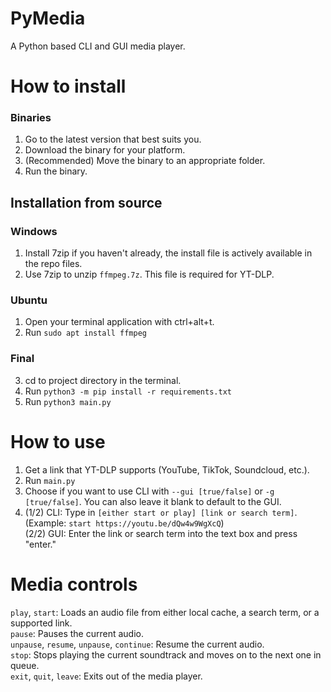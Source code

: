 # PyMedia
A Python based CLI and GUI media player. <br>

# How to install
### Binaries
1. Go to the latest version that best suits you.
2. Download the binary for your platform.
3. (Recommended) Move the binary to an appropriate folder.
4. Run the binary.

## Installation from source
### Windows
1. Install 7zip if you haven't already, the install file is actively available in the repo files.
2. Use 7zip to unzip `ffmpeg.7z`. This file is required for YT-DLP.
### Ubuntu
1. Open your terminal application with ctrl+alt+t.
2. Run `sudo apt install ffmpeg`
### Final
3. cd to project directory in the terminal.
4. Run `python3 -m pip install -r requirements.txt`
5. Run `python3 main.py`

# How to use
1. Get a link that YT-DLP supports (YouTube, TikTok, Soundcloud, etc.).
2. Run `main.py`
3. Choose if you want to use CLI with `--gui [true/false]` or `-g [true/false]`. You can also leave it blank to default to the GUI.
4. (1/2) CLI: Type in `[either start or play] [link or search term]`. (Example: `start https://youtu.be/dQw4w9WgXcQ`) <br>
   (2/2) GUI: Enter the link or search term into the text box and press "enter."

# Media controls
`play`, `start`: Loads an audio file from either local cache, a search term, or a supported link. <br>
`pause`: Pauses the current audio. <br>
`unpause`, `resume`, `unpause`, `continue`: Resume the current audio. <br>
`stop`: Stops playing the current soundtrack and moves on to the next one in queue. <br>
`exit`, `quit`, `leave`: Exits out of the media player.
